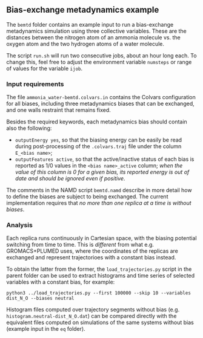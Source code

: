 ## Bias-exchange metadynamics example

The `bemtd` folder contains an example input to run a bias-exchange metadynamics simulation using three collective variables.  These are the distances between the nitrogen atom of an ammonia molecule vs. the oxygen atom and the two hydrogen atoms of a water molecule.

The script `run.sh` will run two consecutive jobs, about an hour long each.  To change this, feel free to adjust the environment variable `numsteps` or range of values for the variable `ijob`.

### Input requirements

The file `ammonia_water-bemtd.colvars.in` contains the Colvars configuration for all biases, including three metadynamics biases that can be exchanged, and one walls restraint that remains fixed.

Besides the required keywords, each metadynamics bias should contain also the following:
- `outputEnergy yes`, so that the biasing energy can be easily be read during post-processing of the `.colvars.traj` file under the column `E_<bias name>`;
- `outputFeatures active`, so that the active/inactive status of each bias is reported as 1/0 values in the `<bias name>_active` column; *when the value of this column is 0 for a given bias, its reported energy is out of date and should be ignored even if positive*.

The comments in the NAMD script `bemtd.namd` describe in more detail how to define the biases are subject to being exchanged.  The current implementation requires that *no more than one replica at a time is without biases*.


### Analysis

Each replica runs continuously in Cartesian space, with the biasing potential switching from time to time.  This is *different* from what e.g. GROMACS+PLUMED uses, where the coordinates of the replicas are exchanged and represent trajectorioes with a constant bias instead.

To obtain the latter from the former, the `load_trajectories.py` script in the parent folder can be used to extract histograms and time series of selected variables with a constant bias, for example:
```
python3 ../load_trajectories.py --first 100000 --skip 10 --variables dist_N_O --biases neutral
```

Histogram files computed over trajectory segments without bias (e.g. `histogram.neutral-dist_N_O.dat`) can be compared directly with the equivalent files computed on simulations of the same systems without bias (example input in the `eq` folder).

